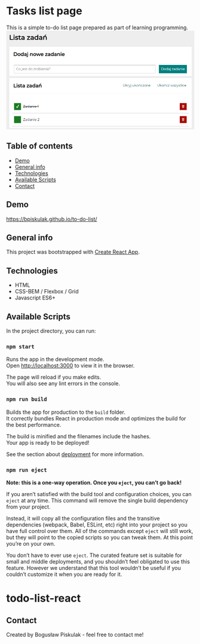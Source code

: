 # Tasks list page
This is a simple to-do list page prepared as part of learning programming.
![List to do page](https://raw.githubusercontent.com/BPiskulak/to-do-list/main/img/list-to-do.png) 

## Table of contents
* [Demo](#demo)
* [General info](#general-info)
* [Technologies](#technologies)
* [Available Scripts](#available-scripts)
* [Contact](#contact)

## Demo
https://bpiskulak.github.io/to-do-list/

## General info
This project was bootstrapped with [Create React App](https://github.com/facebook/create-react-app).

## Technologies
* HTML
* CSS-BEM / Flexbox / Grid
* Javascript ES6+

## Available Scripts

In the project directory, you can run:

### `npm start`

Runs the app in the development mode.\
Open [http://localhost:3000](http://localhost:3000) to view it in the browser.

The page will reload if you make edits.\
You will also see any lint errors in the console.


### `npm run build`

Builds the app for production to the `build` folder.\
It correctly bundles React in production mode and optimizes the build for the best performance.

The build is minified and the filenames include the hashes.\
Your app is ready to be deployed!

See the section about [deployment](https://facebook.github.io/create-react-app/docs/deployment) for more information.

### `npm run eject`

**Note: this is a one-way operation. Once you `eject`, you can’t go back!**

If you aren’t satisfied with the build tool and configuration choices, you can `eject` at any time. This command will remove the single build dependency from your project.

Instead, it will copy all the configuration files and the transitive dependencies (webpack, Babel, ESLint, etc) right into your project so you have full control over them. All of the commands except `eject` will still work, but they will point to the copied scripts so you can tweak them. At this point you’re on your own.

You don’t have to ever use `eject`. The curated feature set is suitable for small and middle deployments, and you shouldn’t feel obligated to use this feature. However we understand that this tool wouldn’t be useful if you couldn’t customize it when you are ready for it.
# todo-list-react

## Contact
Created by Bogusław Piskulak - feel free to contact me!

